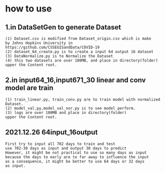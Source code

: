 # how to use
## 1.in DataSetGen to generate Dataset
    (1) Dataset.csv is modified from Dataset_origin.csv which is make
    by Johns Hopkins University in 
    https://github.com/CSSEGISandData/COVID-19  
    (2) dataset_64_create.py is to create a input 64 output 16 dataset
    (3) DataNormalize.py is to Normalize the Dataset
    (4) this two datasets are over 100MB, and place in directory(folder)
    upper the Content root.

## 2.in input64_16,input671_30 linear and conv model are train
    (1) train_linear.py, train_conv.py are to train model with normalized 
    Dataset.
    (2) model_val.py,model_val_nor.py is to see model perform.
    (3) logs are over 100MB and place in directory(folder)
    upper the Content root.
## 2021.12.26 64input_16output
    First try to input all 702 days to train and test
    use 702-30 days as input and output 30 days to predict
    However, it might be not practical to use so many days as input
    because the days to early are to far away to influence the input
    as a consequence, it might be better to use 64 days or 32 days
    as input.
